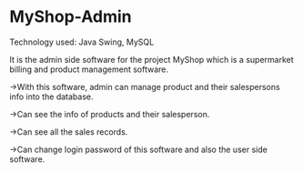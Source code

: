 # MyShop-Admin

Technology used: Java Swing, MySQL

It is the admin side software for the project MyShop which is a supermarket billing and product management software.

->With this software, admin can manage product and their salespersons info into the database.

->Can see the info of products and their salesperson.

->Can see all the sales records.

->Can change login password of this software and also the user side software.
